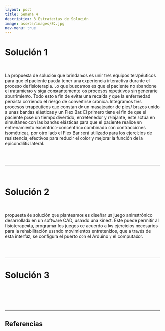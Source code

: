 ```yaml
---
layout: post
title: Semana 4
description: 3 Estrategias de Solución
image: assets/images/E2.jpg
nav-menu: true
---
```


<h1>Solución 1</h1><br>
<p>La propuesta de solución que brindamos es unir tres equipos terapéuticos para que el paciente pueda tener una experiencia interactiva durante el proceso de fisioterapia. Lo que buscamos es que el paciente no abandone el tratamiento y siga constantemente los procesos repetitivos sin generarle aburrimiento. Todo esto a fin de evitar una recaída y que la enfermedad persista corriendo el riesgo de convertirse crónica. 
Integramos tres procesos terapéuticos que constan de un masajeador de pies/ brazos unido a unas bandas elásticas y un Flex Bar. El primero tiene el fin de que el paciente pase un tiempo divertido, entretenedor y relajante, este actúa en simultáneo con las bandas elásticas para que el paciente realice un entrenamiento excéntrico-concéntrico combinado con contracciones isométricas, por otro lado el Flex Bar será utilizado para los ejercicios de resistencia, efectivos para reducir el dolor y mejorar la función de la epicondilitis lateral. 
</p><br><br>
<hr><br>
<h1>Solución 2</h1><br>
<p> propuesta de solución que planteamos es diseñar un juego animatrónico desarrollado en un software CAD, usando una kinect. Este puede permitir al fisioterapeuta, programar los juegos de acuerdo a los ejercicios necesarios para la rehabilitación usando movimientos entretenidos, que a través de esta interfaz, se configura el puerto con el Arduino y el computador. </p><br><br>
<hr>
<h1>Solución 3</h1><br>
<p></p><br><br>
<hr>
<h2>Referencias</h2>
<p></p>
